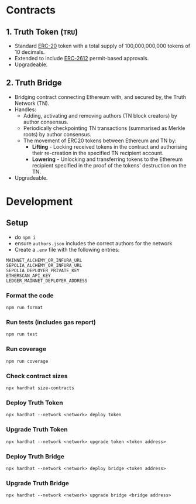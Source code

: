 # Contracts

## 1. Truth Token (`TRU`)
- Standard [ERC-20](https://eips.ethereum.org/EIPS/eip-20) token with a total supply of 100,000,000,000 tokens of 10 decimals.
- Extended to include [ERC-2612](https://eips.ethereum.org/EIPS/eip-2612) permit-based approvals.
- Upgradeable.


## 2. Truth Bridge
- Bridging contract connecting Ethereum with, and secured by, the Truth Network (TN).
- Handles:
  - Adding, activating and removing authors (TN block creators) by author consensus.
  - Periodically checkpointing TN transactions (summarised as Merkle roots) by author consensus.
  - The movement of ERC20 tokens between Ethereum and TN by:
    - **Lifting** - Locking received tokens in the contract and authorising their re-creation in the specified TN recipient account.
    - **Lowering** - Unlocking and transferring tokens to the Ethereum recipient specified in the proof of the tokens' destruction on the TN.
- Upgradeable.

# Development

## Setup
- do `npm i`
- ensure `authors.json` includes the correct authors for the network
- Create a `.env` file with the following entries:
```
MAINNET_ALCHEMY_OR_INFURA_URL
SEPOLIA_ALCHEMY_OR_INFURA_URL
SEPOLIA_DEPLOYER_PRIVATE_KEY
ETHERSCAN_API_KEY
LEDGER_MAINNET_DEPLOYER_ADDRESS
```

### Format the code
`npm run format`

### Run tests (includes gas report)
`npm run test`

### Run coverage
`npm run coverage`

### Check contract sizes
`npx hardhat size-contracts`

### Deploy Truth Token
`npx hardhat --network <network> deploy token`

### Upgrade Truth Token
`npx hardhat --network <network> upgrade token <token address>`

### Deploy Truth Bridge
`npx hardhat --network <network> deploy bridge <token address>`

### Upgrade Truth Bridge
`npx hardhat --network <network> upgrade bridge <bridge address>`
